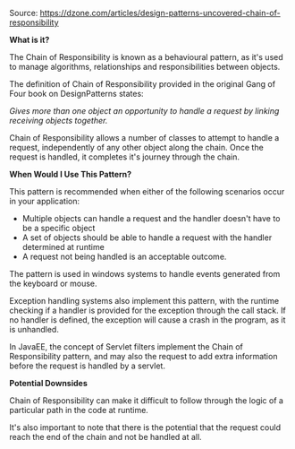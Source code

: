 Source: https://dzone.com/articles/design-patterns-uncovered-chain-of-responsibility

**What is it?**

The Chain of Responsibility is known as a behavioural pattern, as it's used to manage algorithms, relationships and responsibilities between objects. 

The definition of Chain of Responsibility provided in the original Gang of Four book on DesignPatterns states: 

_Gives more than one object an opportunity to handle a request by linking receiving objects together._ 

Chain of Responsibility allows a number of classes to attempt to handle a request, independently of any other object along the chain. Once the request is handled, it completes it's journey through the chain.

**When Would I Use This Pattern?**

This pattern is recommended when either of the following scenarios occur in your application:

- Multiple objects can handle a request and the handler doesn't have to be a specific object
- A set of objects should be able to handle a request with the handler determined at runtime
- A request not being handled is an acceptable outcome.

The pattern is used in windows systems to handle events generated from the keyboard or mouse.

Exception handling systems also implement this pattern, with the runtime checking if a handler is provided for the exception through the call stack. If no handler is defined, the exception will cause a crash in the program, as it is unhandled.

In JavaEE, the concept of Servlet filters implement the Chain of Responsibility pattern, and may also the request to add extra information before the request is handled by a servlet.

**Potential Downsides**

Chain of Responsibility can make it difficult to follow through the logic of a particular path in the code at runtime. 

It's also important to note that there is the potential that the request could reach the end of the chain and not be handled at all.